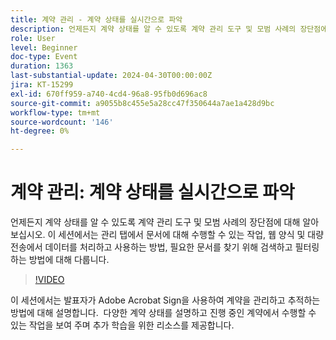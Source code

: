 ```yaml
---
title: 계약 관리 - 계약 상태를 실시간으로 파악
description: 언제든지 계약 상태를 알 수 있도록 계약 관리 도구 및 모범 사례의 장단점에 대해 알아보십시오.
role: User
level: Beginner
doc-type: Event
duration: 1363
last-substantial-update: 2024-04-30T00:00:00Z
jira: KT-15299
exl-id: 670ff959-a740-4cd4-96a8-95fb0d696ac8
source-git-commit: a9055b8c455e5a28cc47f350644a7ae1a428d9bc
workflow-type: tm+mt
source-wordcount: '146'
ht-degree: 0%

---
```


# 계약 관리: 계약 상태를 실시간으로 파악

언제든지 계약 상태를 알 수 있도록 계약 관리 도구 및 모범 사례의 장단점에 대해 알아보십시오. 이 세션에서는 관리 탭에서 문서에 대해 수행할 수 있는 작업, 웹 양식 및 대량 전송에서 데이터를 처리하고 사용하는 방법, 필요한 문서를 찾기 위해 검색하고 필터링하는 방법에 대해 다룹니다.

>[!VIDEO](https://video.tv.adobe.com/v/3455008/?learn=on&captions=kor)

이 세션에서는 발표자가 Adobe Acrobat Sign을 사용하여 계약을 관리하고 추적하는 방법에 대해 설명합니다. &#x200B; 다양한 계약 상태를 설명하고 진행 중인 계약에서 수행할 수 있는 작업을 보여 주며 추가 학습을 위한 리소스를 제공합니다.
